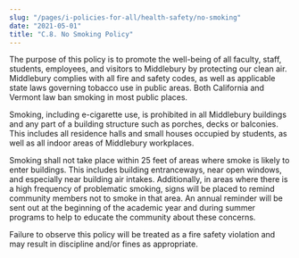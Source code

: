 ```yaml
---
slug: "/pages/i-policies-for-all/health-safety/no-smoking"
date: "2021-05-01"
title: "C.8. No Smoking Policy"
---
```


The purpose of this policy is to promote the well-being of all faculty, staff, students, employees, and visitors to Middlebury by protecting our clean air. Middlebury complies with all fire and safety codes, as well as applicable state laws governing tobacco use in public areas. Both California and Vermont law ban smoking in most public places.

Smoking, including e-cigarette use, is prohibited in all Middlebury buildings and any part of a building structure such as porches, decks or balconies. This includes all residence halls and small houses occupied by students, as well as all indoor areas of Middlebury workplaces.

Smoking shall not take place within 25 feet of areas where smoke is likely to enter buildings. This includes building entranceways, near open windows, and especially near building air intakes. Additionally, in areas where there is a high frequency of problematic smoking, signs will be placed to remind community members not to smoke in that area. An annual reminder will be sent out at the beginning of the academic year and during summer programs to help to educate the community about these concerns.

Failure to observe this policy will be treated as a fire safety violation and may result in discipline and/or fines as appropriate.